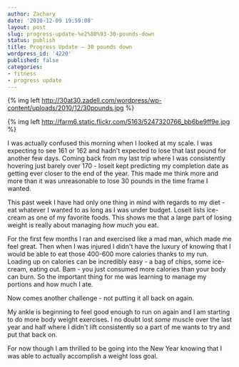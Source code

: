 ```yaml
---
author: Zachary
date: '2010-12-09 19:59:08'
layout: post
slug: progress-update-%e2%80%93-30-pounds-down
status: publish
title: Progress Update – 30 pounds down
wordpress_id: '4220'
published: false
categories:
- fitness
- progress update
---
```


{% img left http://30at30.zadell.com/wordpress/wp-content/uploads/2010/12/30pounds.jpg %}

{% img left http://farm6.static.flickr.com/5163/5247320766_bb6be9ff9e.jpg %}

I was actually confused this morning when I looked at my scale. I was
expecting to see 161 or 162 and hadn't expected to lose that last pound for
another few days. Coming back from my last trip where I was consistently
hovering just barely over 170 - loseit kept predicting my completion date as
getting ever closer to the end of the year. This made me think more and more
than it was unreasonable to lose 30 pounds in the time frame I wanted.

This past week I have had only one thing in mind with regards to my diet - eat
whatever I wanted to as long as I was under budget.
Loseit lists ice-cream as one of my favorite foods. This shows me that a large part of losing
weight is really about managing _how much_ you eat.

For the first few months I ran and exercised like a mad man, which made me
feel great. Then when I was injured I didn't have the luxury of knowing that I
would be able to eat those 400-600 more calories thanks to my run. Loading up
on calories can be incredibly easy - a bag of chips, some ice-cream, eating
out. Bam - you just consumed more calories than your body can burn. So the
important thing for me was learning to manage my portions and how much I ate.

Now comes another challenge - not putting it all back on again.

My ankle is beginning to feel good enough to run on again and I am starting to
do more body weight exercises. I no doubt lost _some_ muscle over the last
year and half where I didn't lift consistently so a part of me wants to try
and put that back on.

For now though I am thrilled to be going into the New Year knowing that I was
able to actually accomplish a weight loss goal.

